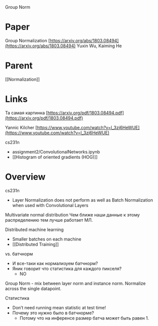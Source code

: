 
Group Norm

# Paper

Group Normalization
[https://arxiv.org/abs/1803.08494](https://arxiv.org/abs/1803.08494)
Yuxin Wu, Kaiming He

# Parent

[[Normalization]]


# Links

Та самая картинка
[https://arxiv.org/pdf/1803.08494.pdf](https://arxiv.org/pdf/1803.08494.pdf)

Yannic Kilcher
[https://www.youtube.com/watch?v=l_3zj6HeWUE](https://www.youtube.com/watch?v=l_3zj6HeWUE)

cs231n
- assignment2/ConvolutionalNetworks.ipynb
- [[Histogram of oriented gradients (HOG)]]

# Overview

cs231n
- Layer Normalization does not perform as well as Batch Normalization when used with Convolutional Layers

Multivariate normal distribution
Чем ближе наши данные к этому распределению тем лучше работает МЛ.

Distributed machine learning
- Smaller batches on each machine
- [[Distributed Training]]

vs. батчнорм
- И все-таки как нормализуем батчнорм? 
- Яник говорит что статистика для каждого пикселя?
	- NO

Group Norm - mix between layer norm and instance norm.
Normalize across the single datapoint.

Статистика
- Don’t need running mean statistic at test time!
- Почему это нужно было в батчнорме?
	- Потому что на инференcе размер батча может быть равен 1.